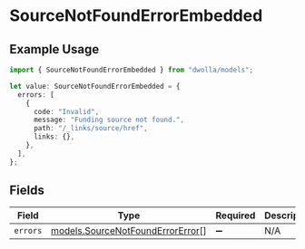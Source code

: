 # SourceNotFoundErrorEmbedded

## Example Usage

```typescript
import { SourceNotFoundErrorEmbedded } from "dwolla/models";

let value: SourceNotFoundErrorEmbedded = {
  errors: [
    {
      code: "Invalid",
      message: "Funding source not found.",
      path: "/_links/source/href",
      links: {},
    },
  ],
};
```

## Fields

| Field                                                                      | Type                                                                       | Required                                                                   | Description                                                                |
| -------------------------------------------------------------------------- | -------------------------------------------------------------------------- | -------------------------------------------------------------------------- | -------------------------------------------------------------------------- |
| `errors`                                                                   | [models.SourceNotFoundErrorError](../models/sourcenotfounderrorerror.md)[] | :heavy_minus_sign:                                                         | N/A                                                                        |